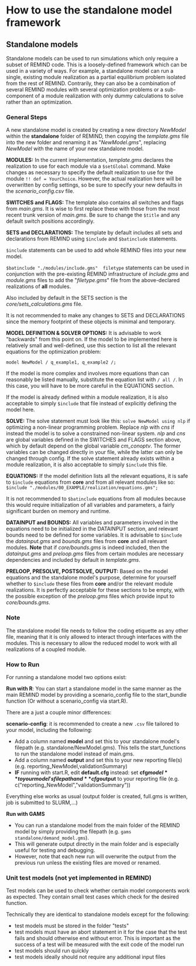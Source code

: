 # How to use the standalone model framework

## Standalone models

Standalone models can be used to run simulations which only require a subset of REMIND code. This is a loosely-defined framework which can be used in a variety of ways. For example, a standalone model can run a single, existing module realization as a partial equilibrium problem isolated from the rest of REMIND. Contrarily, they can also be a combination of several REMIND modules with several optimization problems or a sub-component of a module realization with only dummy calculations to solve rather than an optimization.

### General Steps

A new standalone model is created by creating a new directory *NewModel* within the **standalone** folder of REMIND, then copying the *template.gms* file into the new folder and renaming it as "*NewModel.gms*", replacing *NewModel* with the name of your new standalone model.

**MODULES:** 
In the current implementation, *template.gms* declares the realization to use for each module via a `$setGlobal` command. Make changes as necessary to specify the default realization to use for the module `!! def = YourChoice`. However, the actual realization here will be overwritten by config settings, so be sure to specify your new defaults in the *scenario_config.csv* file.

**SWITCHES and FLAGS:** 
The template also contains all switches and flags from *main.gms*. It is wise to first replace these with those from the most recent trunk version of *main.gms*. Be sure to change the `$title` and any default switch positions accordingly.

**SETS and DECLARATIONS:** 
The template by default includes all sets and declarations from REMIND using `$include` and `$batinclude` statements.

`$include` statements can be used to add whole REMIND files into your new model.

`$batinclude "./modules/include.gms"  filetype` statements can be used in conjunction with the pre-existing REMIND infrastructure of *include.gms* and *module.gms* files to add the "*filetype.gms*" file from the above-declared realizations of **all** modules.

Also included by default in the SETS section is the *core/sets_calculations.gms* file.

It is not recommended to make any changes to SETS and DECLARATIONS since the memory footprint of these objects is minimal and temporary.

**MODEL DEFINITION & SOLVER OPTIONS:** 
It is advisable to work "backwards" from this point on. If the model to be implemented here is relatively small and well-defined, use this section to list all the relevant equations for the optimization problem: 

``` gams
model NewModel / q_example1, q_example2 /;
```

If the model is more complex and involves more equations than can reasonably be listed manually, substitute the equation list with `/ all /`. In this case, you will have to be more careful in the EQUATIONS section.

If the model is already defined within a module realization, it is also acceptable to simply `$include` that file instead of explicitly defining the model here. 

**SOLVE:** 
The solve statement must look like this: `solve NewModel using nlp` if optimizing a non-linear programming problem. Replace *nlp* with *cns* if instead the model is to solve a constrained non-linear system. *nlp* and *cns* are global variables defined in the SWITCHES and FLAGS section above, which by default depend on the global variable *cm_conoptv*. The former variables can be changed directly in your file, while the latter can only be changed through config. If the solve statement already exists within a module realization, it is also acceptable to simply `$include` this file. 

**EQUATIONS:** 
If the model definition lists all the relevant equations, it is safe to `$include` equations from **core** and from all relevant modules like so: `$include "./modules/00_EXAMPLE/realization/equations.gms";`

It is not recommended to `$batinclude` equations from all modules because this would require initialization of all variables and parameters, a fairly significant burden on memory and runtime. 

**DATAINPUT and BOUNDS:**
All variables and parameters involved in the equations need to be initialized in the DATAINPUT section, and relevant bounds need to be defined for some variables. It is advisable to `$include` the *datainput.gms* and *bounds.gms* files from **core** and all relevant modules. **Note** that if *core/bounds.gms* is indeed included, then the *datainput.gms* and *preloop.gms* files from certain modules are necessary dependencies and included by default in *template.gms*.

**PRELOOP, PRESOLVE, POSTSOLVE, OUTPUT:**
Based on the model equations and the standalone model's purpose, determine for yourself whether to `$include` these files from **core** and/or the relevant module realizations. It is perfectly acceptable for these sections to be empty, with the possible exception of the *preloop.gms* files which provide input to *core/bounds.gms*.


### Note

The standalone model file needs to follow the coding etiquette as any other file, meaning that it is only allowed to interact through interfaces with the modules. 
This is necessary to allow the reduced model to work with all realizations of a coupled module.


### How to Run

For running a standalone model two options exist:

**Run with R**: 
You can start a standalone model in the same manner as the main REMIND model by providing a scenario_config file to the start_bundle function (Or without a scenario_config via start.R).

There are a just a couple minor differences:

**scenario-config**: it is recommended to create a new `.csv` file tailored to your model, including the following:
* Add a column named **model** and set this to your standalone model's filepath (e.g. standalone/NewModel.gms). This tells the start_functions to run the standalone model instead of main.gms. 
* Add a column named **output** and set this to your new reporting file(s) (e.g. reporting_NewModel,validationSummary)
* **IF** running with start.R, edit **default.cfg** instead: set **cfg$model** to your model's filepath and **cfg$output** to your reporting file (e.g. c("reporting_NewModel","validationSummary"))


Everything else works as usual (output folder is created, full.gms is written, job is submitted to SLURM,...)



**Run with GAMS**

* You can run a standalone model from the main folder of the REMIND model by simply providing the filepath (e.g. `gams standalone/demand_model.gms`).
* This will generate output directly in the main folder and is especially useful for testing and debugging.
* However, note that each new run will overwrite the output from the previous run unless the existing files are moved or renamed.


### Unit test models (not yet implemented in REMIND)

Test models can be used to check whether certain model components work as expected. They contain small test cases which check for the desired function.

Technically they are identical to standalone models except for the following:

* test models must be stored in the folder "tests"
* test models must have an abort statement in it for the case that the test fails and should otherwise end without error. This is important as the success of a test will be measured with the exit code of the model run
* test models should run quickly
* test models ideally should not require any additional input files
